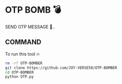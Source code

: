 # OTP BOMB 💣 

SEND OTP MESSAGE 🗿..

## COMMAND 

To run this tool 🔥 


```bash
rm -rf OTP-BOMBER
git clone https://github.com/JOY-VERSE50/OTP-BOMBER
cd OTP-BOMBER
python OTP.py
```
